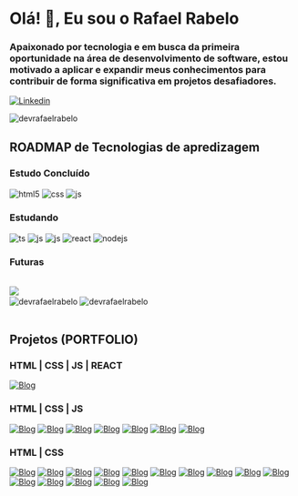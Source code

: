 <h1 align="left">Olá! 👋, Eu sou o Rafael Rabelo</h1>
<h3 align="left">Apaixonado por tecnologia e em busca da primeira oportunidade na área de desenvolvimento de software, estou motivado a aplicar e expandir meus conhecimentos para contribuir de forma significativa em projetos desafiadores.</h3>

[![Linkedin](https://img.shields.io/badge/LinkedIn-0077B5?style=for-the-badge&logo=linkedin&logoColor=white)](https://www.linkedin.com/in/-rafaelrabelo/)

<img src="https://komarev.com/ghpvc/?username=devrafaelrabelo&label=Profile%20views&color=0e75b6&style=flat" alt="devrafaelrabelo" />

## ROADMAP de Tecnologias de apredizagem 

<div style="display: inline_block">  
  
### Estudo Concluído
<div>
    <img align="center" alt="html5" src="https://img.shields.io/badge/HTML5-E34F26?style=for-the-badge&logo=html5&logoColor=white" />
    <img align="center" alt="css" src="https://img.shields.io/badge/CSS3-1572B6?style=for-the-badge&logo=css3&logoColor=white" />
    <img align="center" alt="js" src="https://img.shields.io/badge/JavaScript-F7DF1E?style=for-the-badge&logo=javascript&logoColor=black" />
  </div>
  
### Estudando
<div>
  <img align="center" alt="ts" src="https://img.shields.io/badge/TypeScript-007ACC?style=for-the-badge&logo=typescript&logoColor=white" />  
  
  <img align="center" alt="js" src="https://img.shields.io/badge/java-%23ED8B00.svg?style=for-the-badge&logo=openjdk&logoColor=white" />  
  <img align="center" alt="js" src="https://img.shields.io/badge/spring-%236DB33F.svg?style=for-the-badge&logo=spring&logoColor=white" />  

  <img align="center" alt="react" src="https://img.shields.io/badge/React-20232A?style=for-the-badge&logo=react&logoColor=61DAFB" />
  <img align="center" alt="nodejs" src="https://img.shields.io/badge/Node.js-43853D?style=for-the-badge&logo=node.js&logoColor=white" />
</div>

### Futuras
<div>
  
</div>
</div><br/>


<img src="https://github-readme-stats.vercel.app/api/top-langs/?username=devrafaelrabelo&theme=blue-green">

<div>
  <img align="center" src="https://github-readme-stats.vercel.app/api?username=devrafaelrabelo&show_icons=true&locale=en" alt="devrafaelrabelo" />
  <img align="center" src="https://github-readme-streak-stats.herokuapp.com/?user=devrafaelrabelo&" alt="devrafaelrabelo" />
</div>
<br>

## Projetos (PORTFOLIO)

### HTML | CSS | JS | REACT

[![Blog](https://img.shields.io/website?label=Cardapio&style=for-the-badge&url=https://devrafaelrabelo.github.io/Cardapio/)](https://devrafaelrabelo.github.io/Cardapio/)

### HTML | CSS | JS

[![Blog](https://img.shields.io/website?label=Agencia%20Architecture%2001&style=for-the-badge&url=https://devrafaelrabelo.github.io/Agencia_Architecture_01/)](https://devrafaelrabelo.github.io/Agencia_Architecture_01/)
[![Blog](https://img.shields.io/website?label=Agencia%20Architecture%2002&style=for-the-badge&url=https://devrafaelrabelo.github.io/Agencia_Architecture_02/)](https://devrafaelrabelo.github.io/Agencia_Architecture_02/)
[![Blog](https://img.shields.io/website?label=Fabrica%20Bicicleta%2001&style=for-the-badge&url=https://devrafaelrabelo.github.io/Fabrica-Bicicleta_01/)](https://devrafaelrabelo.github.io/Fabrica-Bicicleta_01/)
[![Blog](https://img.shields.io/website?label=Ecoprem&style=for-the-badge&url=https://devrafaelrabelo.github.io/EcopremWebsite/)](https://devrafaelrabelo.github.io/EcopremWebsite/) 
[![Blog](https://img.shields.io/website?label=Animais%20Fantasticos&style=for-the-badge&url=https://devrafaelrabelo.github.io/AnimaisFantastico/)](https://devrafaelrabelo.github.io/AnimaisFantastico/) 
[![Blog](https://img.shields.io/website?label=Sistema%20Restaurante%2001&style=for-the-badge&url=https://devrafaelrabelo.github.io/Restaurante_01/)](https://devrafaelrabelo.github.io/Restaurante_01/)
[![Blog](https://img.shields.io/website?label=Jogo%20da%20Memoria&style=for-the-badge&url=https://devrafaelrabelo.github.io/Jogo-da-Memoria/)](https://devrafaelrabelo.github.io/Jogo-da-Memoria/)

### HTML | CSS 

[![Blog](https://img.shields.io/website?label=Apresentação&style=for-the-badge&url=https://devrafaelrabelo.github.io/Apresentacao/)](https://devrafaelrabelo.github.io/Apresentacao/)
[![Blog](https://img.shields.io/website?label=Agencia%20Design&style=for-the-badge&url=https://devrafaelrabelo.github.io/Agencia_Design/)](https://devrafaelrabelo.github.io/Agencia_Design/)
[![Blog](https://img.shields.io/website?label=Wild%20Beast&style=for-the-badge&url=https://devrafaelrabelo.github.io/Wild_Beast/)](https://devrafaelrabelo.github.io/Wild_Beast/)
[![Blog](https://img.shields.io/website?label=Imobiliaria&style=for-the-badge&url=https://devrafaelrabelo.github.io/Imobiliaria/)](https://devrafaelrabelo.github.io/Imobiliaria/)
[![Blog](https://img.shields.io/website?label=Otica&style=for-the-badge&url=https://devrafaelrabelo.github.io/Otica/)](https://devrafaelrabelo.github.io/Otica/)
[![Blog](https://img.shields.io/website?label=FlexBlog&style=for-the-badge&url=https://devrafaelrabelo.github.io/FlexBlog/)](https://devrafaelrabelo.github.io/FlexBlog/)
[![Blog](https://img.shields.io/website?label=Pet%20Shop&style=for-the-badge&url=https://devrafaelrabelo.github.io/Pet_Shop/)](https://devrafaelrabelo.github.io/Pet_Shop/)
[![Blog](https://img.shields.io/website?label=Barbearia%2001&style=for-the-badge&url=https://devrafaelrabelo.github.io/Barbearia/)](https://devrafaelrabelo.github.io/Barbearia/)
[![Blog](https://img.shields.io/website?label=Fashion%20Designer%2001&style=for-the-badge&url=https://devrafaelrabelo.github.io/Fashion_Designer_01/)](https://devrafaelrabelo.github.io/Fashion_Designer_01/)
[![Blog](https://img.shields.io/website?label=Agencia%20Architecture%2001&style=for-the-badge&url=https://devrafaelrabelo.github.io/Agencia_Architecture_01/)](https://devrafaelrabelo.github.io/Agencia_Architecture_01/)
[![Blog](https://img.shields.io/website?label=Fashion%20Designer%2002&style=for-the-badge&url=https://devrafaelrabelo.github.io/Fashion_Designer_02/)](https://devrafaelrabelo.github.io/Fashion_Designer_02/)
[![Blog](https://img.shields.io/website?label=Fashion%20Designer%2003&style=for-the-badge&url=https://devrafaelrabelo.github.io/Fashion_Designer_03/)](https://devrafaelrabelo.github.io/Fashion_Designer_03/)
[![Blog](https://img.shields.io/website?label=Barbearia%2002&style=for-the-badge&url=https://devrafaelrabelo.github.io/Barbearia_02/)](https://devrafaelrabelo.github.io/Barbearia_02/)
[![Blog](https://img.shields.io/website?label=Fabrica%20Bike&style=for-the-badge&url=https://devrafaelrabelo.github.io/Fabrica_Bike/)](https://devrafaelrabelo.github.io/Fabrica_Bike/)
[![Blog](https://img.shields.io/website?label=Fabrica%20Bicicleta%2002&style=for-the-badge&url=https://devrafaelrabelo.github.io/Fabrica_Bicicleta_2/)](https://devrafaelrabelo.github.io/Fabrica_Bicicleta_2/)
